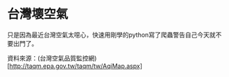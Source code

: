 # 台灣壞空氣

只是因為最近台灣空氣太噁心，快速用剛學的python寫了爬蟲警告自己今天就不要出門了。

資料來源：(台灣空氣品質監控網)[http://taqm.epa.gov.tw/taqm/tw/AqiMap.aspx]
